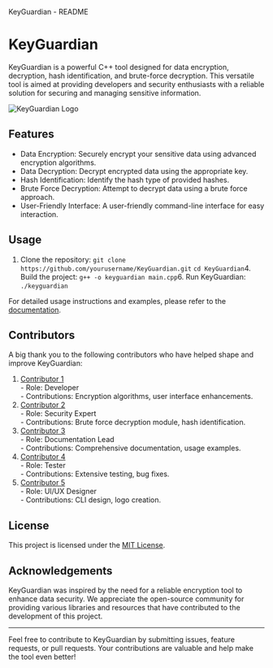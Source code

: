 KeyGuardian - README

KeyGuardian
===========

KeyGuardian is a powerful C++ tool designed for data encryption, decryption, hash identification, and brute-force decryption. This versatile tool is aimed at providing developers and security enthusiasts with a reliable solution for securing and managing sensitive information.

![KeyGuardian Logo](logo.png)

Features
--------

*   Data Encryption: Securely encrypt your sensitive data using advanced encryption algorithms.
*   Data Decryption: Decrypt encrypted data using the appropriate key.
*   Hash Identification: Identify the hash type of provided hashes.
*   Brute Force Decryption: Attempt to decrypt data using a brute force approach.
*   User-Friendly Interface: A user-friendly command-line interface for easy interaction.

Usage
-----

1.  Clone the repository:
`git clone https://github.com/yourusername/KeyGuardian.git` `cd KeyGuardian`4.  Build the project:
`g++ -o keyguardian main.cpp`6.  Run KeyGuardian:
`./keyguardian`

For detailed usage instructions and examples, please refer to the [documentation](docs/README.md).

Contributors
------------

A big thank you to the following contributors who have helped shape and improve KeyGuardian:

1.  [Contributor 1](https://github.com/contributor1)  
    \- Role: Developer  
    \- Contributions: Encryption algorithms, user interface enhancements.
2.  [Contributor 2](https://github.com/contributor2)  
    \- Role: Security Expert  
    \- Contributions: Brute force decryption module, hash identification.
3.  [Contributor 3](https://github.com/contributor3)  
    \- Role: Documentation Lead  
    \- Contributions: Comprehensive documentation, usage examples.
4.  [Contributor 4](https://github.com/contributor4)  
    \- Role: Tester  
    \- Contributions: Extensive testing, bug fixes.
5.  [Contributor 5](https://github.com/contributor5)  
    \- Role: UI/UX Designer  
    \- Contributions: CLI design, logo creation.

License
-------

This project is licensed under the [MIT License](LICENSE).

Acknowledgements
----------------

KeyGuardian was inspired by the need for a reliable encryption tool to enhance data security. We appreciate the open-source community for providing various libraries and resources that have contributed to the development of this project.

* * *

Feel free to contribute to KeyGuardian by submitting issues, feature requests, or pull requests. Your contributions are valuable and help make the tool even better!
